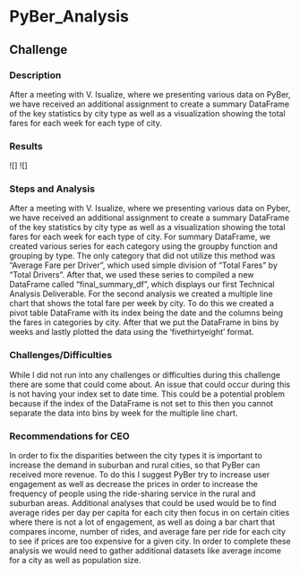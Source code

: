 # PyBer_Analysis
## Challenge

### Description 
  After a meeting with V. Isualize, where we presenting various data on PyBer, we have received an additional assignment to create a summary DataFrame of the key statistics by city type as well as a visualization showing the total fares for each week for each type of city. 

### Results
![]
![] 

### Steps and Analysis
After a meeting with V. Isualize, where we presenting various data on Pyber, we have received an additional assignment to create a summary DataFrame of the key statistics by city type as well as a visualization showing the total fares for each week for each type of city. For summary DataFrame, we created various series for each category using the groupby function and grouping by type. The only category that did not utilize this method was “Average Fare per Driver”, which used simple division of “Total Fares” by “Total Drivers”. After that, we used these series to compiled a new DataFrame called “final_summary_df”, which displays our first Technical Analysis Deliverable. For the second analysis we created a multiple line chart that shows the total fare per week by city. To do this we created a pivot table DataFrame with its index being the date and the columns being the fares in categories by city. After that we put the DataFrame in bins by weeks and lastly plotted the data using the ‘fivethirtyeight’ format. 

### Challenges/Difficulties
  While I did not run into any challenges or difficulties during this challenge there are some that could come about.  An issue that could occur during this is not having your index set to date time. This could be a potential problem because if the index of the DataFrame is not set to this then you cannot separate the data into bins by week for the multiple line chart. 

### Recommendations for CEO
  In order to fix the disparities between the city types it is important to increase the demand in suburban and rural cities, so that PyBer can received more revenue. To do this I suggest PyBer try to increase user engagement as well as decrease the prices in order to increase the frequency of people using the ride-sharing service in the rural and suburban areas. Additional analyses that could be used would be to find average rides per day per capita for each city then focus in on certain cities where there is not a lot of engagement, as well as doing a bar chart that compares income, number of rides, and average fare per ride for each city to see if prices are too expensive for a given city. In order to complete these analysis we would need to gather additional datasets like average income for a city as well as population size. 

